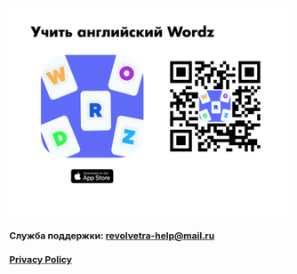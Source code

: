 
<p align="center">
  <img class = "wordz" src = "img/presentation.png" >
</p>


### Служба поддержки: revolvetra-help@mail.ru

### [Privacy Policy](https://oleggibadulin.github.io/WordzApp/privacy_policy.html)
